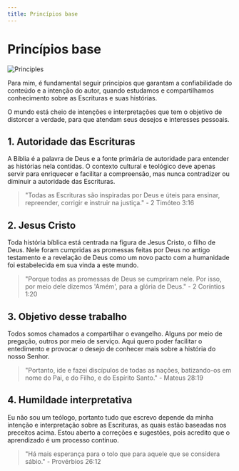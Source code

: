 ```yaml
---
title: Princípios base
---
```


# Princípios base

![Principles](/img/pages/principles.png)

Para mim, é fundamental seguir princípios que garantam a confiabilidade do conteúdo e a intenção do autor, quando estudamos e compartilhamos conhecimento sobre as Escrituras e suas histórias.

O mundo está cheio de intenções e interpretações que tem o objetivo de distorcer a verdade, para que atendam seus desejos e interesses pessoais.

## 1. Autoridade das Escrituras

A Bíblia é a palavra de Deus e a fonte primária de autoridade para entender as histórias nela contidas. O contexto cultural e teológico deve apenas servir para enriquecer e facilitar a compreensão, mas nunca contradizer ou diminuir a autoridade das Escrituras.

> "Todas as Escrituras são inspiradas por Deus e úteis para ensinar, repreender, corrigir e instruir na justiça." - 2 Timóteo 3:16

## 2. Jesus Cristo

Toda história bíblica está centrada na figura de Jesus Cristo, o filho de Deus. Nele foram cumpridas as promessas feitas por Deus no antigo testamento e a revelação de Deus como um novo pacto com a humanidade foi estabelecida em sua vinda a este mundo.

> "Porque todas as promessas de Deus se cumpriram nele. Por isso, por meio dele dizemos 'Amém', para a glória de Deus." - 2 Coríntios 1:20

## 3. Objetivo desse trabalho

Todos somos chamados a compartilhar o evangelho. Alguns por meio de pregação, outros por meio de serviço. Aqui quero poder facilitar o entedimento e provocar o desejo de conhecer mais sobre a história do nosso Senhor.

> "Portanto, ide e fazei discípulos de todas as nações, batizando-os em nome do Pai, e do Filho, e do Espírito Santo." - Mateus 28:19

## 4. Humildade interpretativa

Eu não sou um teólogo, portanto tudo que escrevo depende da minha intenção e interpretação sobre as Escrituras, as quais estão baseadas nos preceitos acima. Estou aberto a correções e sugestões, pois acredito que o aprendizado é um processo contínuo.

> "Há mais esperança para o tolo que para aquele que se considera sábio." - Provérbios 26:12
